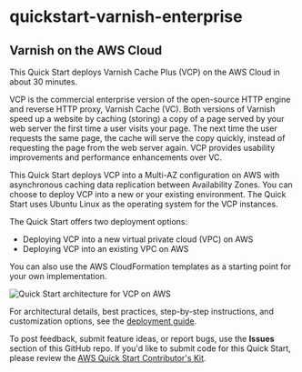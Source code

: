 # quickstart-varnish-enterprise
## Varnish on the AWS Cloud


This Quick Start deploys Varnish Cache Plus (VCP) on the AWS Cloud in about 30 minutes.

VCP is the commercial enterprise version of the open-source HTTP engine and reverse HTTP proxy, Varnish Cache (VC). Both versions of Varnish speed up a website by caching (storing) a copy of a page served by your web server the first time a user visits your page. The next time the user requests the same page, the cache will serve the copy quickly, instead of requesting the page from the web server again. VCP provides usability improvements and performance enhancements over VC.

This Quick Start deploys VCP into a Multi-AZ configuration on AWS with asynchronous caching data replication between Availability Zones. You can choose to deploy VCP into a new or your existing environment. The Quick Start uses Ubuntu Linux as the operating system for the VCP instances.

The Quick Start offers two deployment options:

- Deploying VCP into a new virtual private cloud (VPC) on AWS
- Deploying VCP into an existing VPC on AWS

You can also use the AWS CloudFormation templates as a starting point for your own implementation.

![Quick Start architecture for VCP on AWS](https://d0.awsstatic.com/partner-network/QuickStart/datasheets/varnish-architecture-diagram.png)

For architectural details, best practices, step-by-step instructions, and customization options, see the 
[deployment guide](https://fwd.aws/av3ER).

To post feedback, submit feature ideas, or report bugs, use the **Issues** section of this GitHub repo.
If you'd like to submit code for this Quick Start, please review the [AWS Quick Start Contributor's Kit](https://aws-quickstart.github.io/). 

